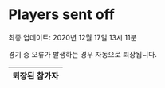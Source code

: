 # Players sent off
최종 업데이트: 2020년 12월 17일 13시 11분


경기 중 오류가 발생하는 경우 자동으로 퇴장됩니다.


| 퇴장된 참가자 |
|:---:|